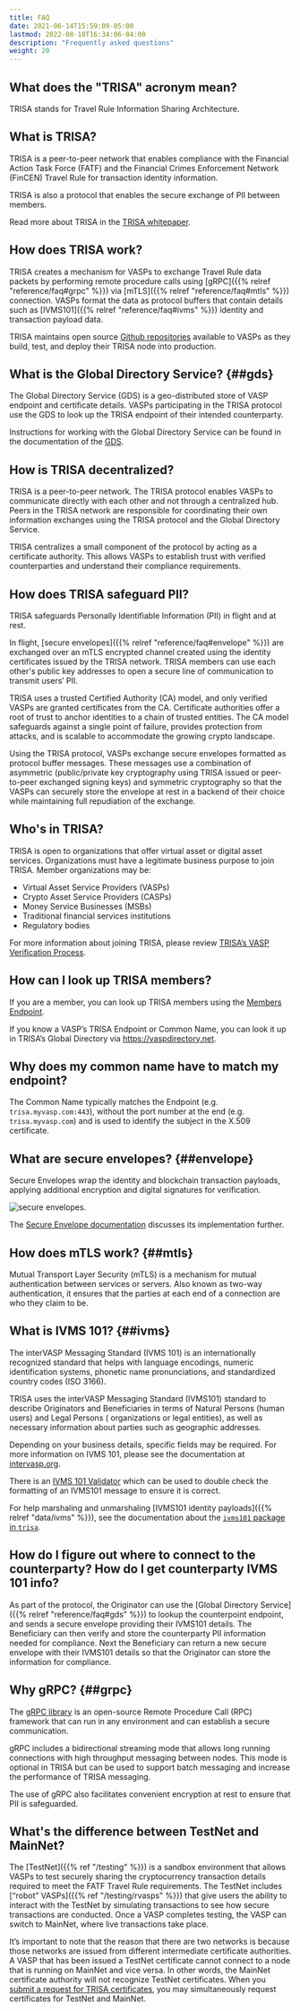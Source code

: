 ```yaml
---
title: FAQ
date: 2021-06-14T15:59:09-05:00
lastmod: 2022-08-10T16:34:06-04:00
description: "Frequently asked questions"
weight: 20
---
```


## What does the "TRISA" acronym mean?

TRISA stands for Travel Rule Information Sharing Architecture.

## What is TRISA?

TRISA is a peer-to-peer network that enables compliance with the Financial Action Task Force (FATF) and the Financial Crimes Enforcement Network (FinCEN) Travel Rule for transaction identity information.

TRISA is also a protocol that enables the secure exchange of PII between members.

Read more about TRISA in the [TRISA whitepaper](https://trisa.io/trisa-whitepaper/).

## How does TRISA work?

TRISA creates a mechanism for VASPs to exchange Travel Rule data packets by performing remote procedure calls using [gRPC]({{% relref "reference/faq#grpc" %}}) via [mTLS]({{% relref "reference/faq#mtls" %}}) connection. VASPs format the data as protocol buffers that contain details such as [IVMS101]({{% relref "reference/faq#ivms" %}}) identity and transaction payload data.

TRISA maintains open source [Github repositories](https://github.com/trisacrypto) available to VASPs as they build, test, and deploy their TRISA node into production.

## What is the Global Directory Service? {##gds}

The Global Directory Service (GDS) is a geo-distributed store of VASP endpoint and certificate details. VASPs participating in the TRISA protocol use the GDS to look up the TRISA endpoint of their intended counterparty.

Instructions for working with the Global Directory Service can be found in the documentation of the [GDS](https://trisa.dev/gds/).

## How is TRISA decentralized?

TRISA is a peer-to-peer network. The TRISA protocol enables VASPs to communicate directly with each other and not through a centralized hub. Peers in the TRISA network are responsible for coordinating their own information exchanges using the TRISA protocol and the Global Directory Service.

TRISA centralizes a small component of the protocol by acting as a certificate authority. This allows VASPs to establish trust with verified counterparties and understand their compliance requirements.

## How does TRISA safeguard PII?

TRISA safeguards Personally Identifiable Information (PII) in flight and at rest.

In flight, [secure envelopes]({{% relref "reference/faq#envelope" %}}) are exchanged over an mTLS encrypted channel created using the identity certificates issued by the TRISA network. TRISA members can use each other's public key addresses to open a secure line of communication to transmit users’ PII.

TRISA uses a trusted Certified Authority (CA) model, and only verified VASPs are granted certificates from the CA. Certificate authorities offer a root of trust to anchor identities to a chain of trusted entities. The CA model safeguards against a single point of failure, provides protection from attacks, and is scalable to accommodate the growing crypto landscape.

Using the TRISA protocol, VASPs exchange secure envelopes formatted as protocol buffer messages. These messages use a combination of asymmetric (public/private key cryptography using TRISA issued or peer-to-peer exchanged signing keys) and symmetric cryptography so that the VASPs can securely store the envelope at rest in a backend of their choice while maintaining full repudiation of the exchange.

## Who's in TRISA?

TRISA is open to organizations that offer virtual asset or digital asset services. Organizations must have a legitimate business purpose to join TRISA. Member organizations may be:
- Virtual Asset Service Providers (VASPs)
- Crypto Asset Service Providers (CASPs)
- Money Service Businesses (MSBs)
- Traditional financial services institutions
- Regulatory bodies

For more information about joining TRISA, please review [TRISA’s VASP Verification Process](https://vaspdirectory.net/getting-started).

## How can I look up TRISA members?

If you are a member, you can look up TRISA members using the [Members Endpoint](https://trisa.dev/gds/members/).

If you know a VASP’s TRISA Endpoint or Common Name, you can look it up in TRISA’s Global Directory via https://vaspdirectory.net.

## Why does my common name have to match my endpoint?

The Common Name typically matches the Endpoint (e.g. `trisa.myvasp.com:443`), without the port number at the end (e.g. `trisa.myvasp.com`) and is used to identify the subject in the X.509 certificate.

## What are secure envelopes? {##envelope}

Secure Envelopes wrap the identity and blockchain transaction payloads, applying additional encryption and digital signatures for verification.

![secure envelopes](/img/secure_envelopes.png).

The [Secure Envelope documentation]() discusses its implementation further.

## How does mTLS work? {##mtls}

Mutual Transport Layer Security (mTLS) is a mechanism for mutual authentication between services or servers. Also known as two-way authentication, it ensures that the parties at each end of a connection are who they claim to be.

## What is IVMS 101? {##ivms}

The interVASP Messaging Standard (IVMS 101) is an internationally recognized standard that helps with language encodings, numeric identification systems, phonetic name pronunciations, and standardized country codes (ISO 3166).

TRISA uses the interVASP Messaging Standard (IVMS101) standard to describe Originators and Beneficiaries in terms of Natural Persons (human users) and Legal Persons ( organizations or legal entities), as well as necessary information about parties such as geographic addresses.

Depending on your business details, specific fields may be required. For more information on IVMS 101, please see the documentation at [intervasp.org](https://intervasp.org/).

There is an [IVMS 101 Validator](https://ivmsvalidator.com/) which can be used to double check the formatting of an IVMS101 message to ensure it is correct.

For help marshaling and unmarshaling [IVMS101 identity payloads]({{% relref "data/ivms" %}}), see the documentation about the [`ivms101` package in `trisa`](https://github.com/trisacrypto/trisa/tree/main/pkg/ivms101).

## How do I figure out where to connect to the counterparty? How do I get counterparty IVMS 101 info?

As part of the protocol, the Originator can use the [Global Directory Service]({{% relref "reference/faq#gds" %}}) to lookup the counterpoint endpoint, and sends a secure envelope providing their IVMS101 details. The Beneficiary can then verify and store the counterparty PII information needed for compliance. Next the Beneficiary can return a new secure envelope with their IVMS101 details so that the Originator can store the information for compliance.

## Why gRPC? {##grpc}

The [gRPC library](https://grpc.io/docs/) is an open-source Remote Procedure Call (RPC) framework that can run in any environment and can establish a secure communication.

gRPC includes a bidirectional streaming mode that allows long running connections with high throughput messaging between nodes. This mode is optional in TRISA but can be used to support batch messaging and increase the performance of TRISA messaging.

The use of gRPC also facilitates convenient encryption at rest to ensure that PII is safeguarded.

## What's the difference between TestNet and MainNet?

The [TestNet]({{% ref "/testing" %}})  is a sandbox environment that allows VASPs to test securely sharing the cryptocurrency transaction details required to meet the FATF Travel Rule requirements. The TestNet includes [“robot” VASPs]({{% ref "/testing/rvasps" %}})  that give users the ability to interact with the TestNet by simulating transactions to see how secure transactions are conducted. Once a VASP completes testing, the VASP can switch to MainNet, where live transactions take place.

It’s important to note that the reason that there are two networks is because those networks are issued from different intermediate certificate authorities. A VASP that has been issued a TestNet certificate cannot connect to a node that is running on MainNet and vice versa. In other words, the MainNet certificate authority will not recognize TestNet certificates. When you [submit a request for TRISA certificates](https://vaspdirectory.net/guide), you may simultaneously request certificates for TestNet and MainNet.
